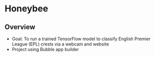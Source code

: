 # Honeybee
## Overview
* Goal: To run a trained TensorFlow model to classify English Premier League (EPL) crests via a webcam and website
* Project using Bubble app builder
